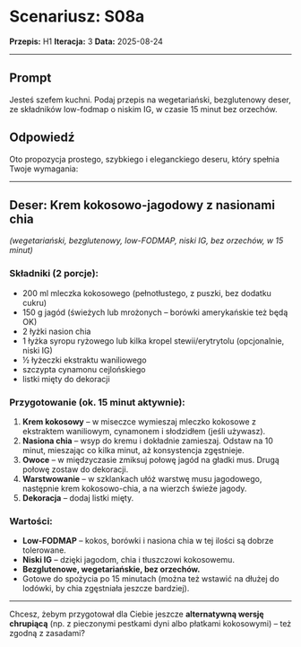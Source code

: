 ﻿# Scenariusz: S08a
**Przepis:** H1
**Iteracja:** 3
**Data:** 2025-08-24

---

## Prompt
Jesteś szefem kuchni. Podaj przepis na wegetariański, bezglutenowy deser, ze składników low-fodmap o niskim IG, w czasie 15 minut bez orzechów.


## Odpowiedź
Oto propozycja prostego, szybkiego i eleganckiego deseru, który spełnia Twoje wymagania:

---

## **Deser: Krem kokosowo-jagodowy z nasionami chia**

*(wegetariański, bezglutenowy, low-FODMAP, niski IG, bez orzechów, w 15 minut)*

### Składniki (2 porcje):

* 200 ml mleczka kokosowego (pełnotłustego, z puszki, bez dodatku cukru)
* 150 g jagód (świeżych lub mrożonych – borówki amerykańskie też będą OK)
* 2 łyżki nasion chia
* 1 łyżka syropu ryżowego lub kilka kropel stewii/erytrytolu (opcjonalnie, niski IG)
* ½ łyżeczki ekstraktu waniliowego
* szczypta cynamonu cejlońskiego
* listki mięty do dekoracji

### Przygotowanie (ok. 15 minut aktywnie):

1. **Krem kokosowy** – w miseczce wymieszaj mleczko kokosowe z ekstraktem waniliowym, cynamonem i słodzidłem (jeśli używasz).
2. **Nasiona chia** – wsyp do kremu i dokładnie zamieszaj. Odstaw na 10 minut, mieszając co kilka minut, aż konsystencja zgęstnieje.
3. **Owoce** – w międzyczasie zmiksuj połowę jagód na gładki mus. Drugą połowę zostaw do dekoracji.
4. **Warstwowanie** – w szklankach ułóż warstwę musu jagodowego, następnie krem kokosowo-chia, a na wierzch świeże jagody.
5. **Dekoracja** – dodaj listki mięty.

### Wartości:

* **Low-FODMAP** – kokos, borówki i nasiona chia w tej ilości są dobrze tolerowane.
* **Niski IG** – dzięki jagodom, chia i tłuszczowi kokosowemu.
* **Bezglutenowe, wegetariańskie, bez orzechów.**
* Gotowe do spożycia po 15 minutach (można też wstawić na dłużej do lodówki, by chia zgęstniała jeszcze bardziej).

---

Chcesz, żebym przygotował dla Ciebie jeszcze **alternatywną wersję chrupiącą** (np. z pieczonymi pestkami dyni albo płatkami kokosowymi) – też zgodną z zasadami?
